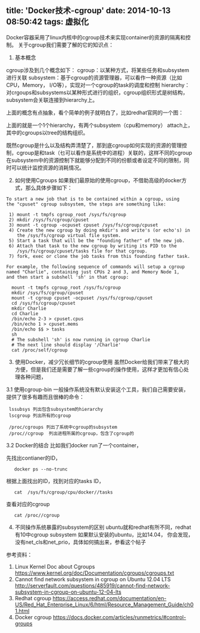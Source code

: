 title: 'Docker技术-cgroup'
date: 2014-10-13 08:50:42
tags: 虚拟化
---

Docker容器采用了linux内核中的cgroup技术来实现container的资源的隔离和控制。
关于cgroup我们需要了解的它的知识点：

1. 基本概念

cgroup涉及到几个概念如下：
cgroup：以某种方式，将某些任务和subsystem进行关联
subsystem：基于cgroup的资源管理器，可以看作一种资源（比如CPU，Memory， I/O等），实现对一个cgroup的task的调度和控制
hierarchy：对crgoups和subsystems以某种形式进行的组织，cgroup组织形式是树结构，subsystem会关联连接到hierarchy上。

上面的概念有点抽象，看个简单的例子就明白了，比如redhat官网的一个图：

上面的就是一个1个hierarchy，有两个subsystem（cpu和memory） attach上，其中的cgroups以tree的结构组织。

既然cgroup是什么以及结构弄清楚了，那到底cgroup如何实现的资源的管理控制，cgroup是和task（乜可以看作是系统中的进程）关联的，这样不同的cgroup在subsystem中的资源控制下就能够分配到不同的份额或者设定不同的限制，同时可以统计监控资源的消耗情况。

2. 如何使用Cgroups
  如果我们最原始的使用cgroup，不借助高级的docker方式，那么具体步骤如下：

```
To start a new job that is to be contained within a cgroup, using
the "cpuset" cgroup subsystem, the steps are something like:

 1) mount -t tmpfs cgroup_root /sys/fs/cgroup
 2) mkdir /sys/fs/cgroup/cpuset
 3) mount -t cgroup -ocpuset cpuset /sys/fs/cgroup/cpuset
 4) Create the new cgroup by doing mkdir's and write's (or echo's) in
    the /sys/fs/cgroup virtual file system.
 5) Start a task that will be the "founding father" of the new job.
 6) Attach that task to the new cgroup by writing its PID to the
    /sys/fs/cgroup/cpuset/tasks file for that cgroup.
 7) fork, exec or clone the job tasks from this founding father task.

For example, the following sequence of commands will setup a cgroup
named "Charlie", containing just CPUs 2 and 3, and Memory Node 1,
and then start a subshell 'sh' in that cgroup:

  mount -t tmpfs cgroup_root /sys/fs/cgroup
  mkdir /sys/fs/cgroup/cpuset
  mount -t cgroup cpuset -ocpuset /sys/fs/cgroup/cpuset
  cd /sys/fs/cgroup/cpuset
  mkdir Charlie
  cd Charlie
  /bin/echo 2-3 > cpuset.cpus
  /bin/echo 1 > cpuset.mems
  /bin/echo $$ > tasks
  sh
  # The subshell 'sh' is now running in cgroup Charlie
  # The next line should display '/Charlie'
  cat /proc/self/cgroup
```

3. 使用Docker，减少冗长细节的cgroup使用
  虽然Docker给我们带来了极大的方便，但是我们还是需要了解一些cgroup的操作使用，这样才更加有信心处理各种问题，

3.1 使用cgroup-bin
 一般操作系统没有默认安装这个工具，我们自己需要安装，提供了很多有趣而且很棒的命令：

```
 lssubsys 列出包含subsystem的hierarchy
 lscgroup 列出所有的cgroup

 /proc/cgroups 列出了系统中cgroup的subsystem
 /proc//cgroup  列出进程所属的cgroup，包含了cgroup的
```

3.2 Docker的结合
比如我们docker run了一个container，
 
先找出contianer的ID，

```
   docker ps --no-trunc
```

根据上面找出的ID，找到对应的tasks ID，

```
   cat  /sys/fs/cgroup/cpu/docker//tasks
```

查看对应的cgroup

```
   cat /proc//cgroup
```

4. 不同操作系统暴露的subsystem的区别
 ubuntu就和redhat有所不同，redhat有10中cgroup subsystem
 如果默认安装的ubuntu，比如14.04， 你会发现，没有net_cls和net_prio，具体如何搞出来，参看这个帖子

参考资料：

1.  Linux Kernel Doc about Cgroups
   https://www.kernel.org/doc/Documentation/cgroups/cgroups.txt
2. Cannot find network subsystem in cgroup on Ubuntu 12.04 LTS
   http://serverfault.com/questions/485919/cannot-find-network-subsystem-in-cgroup-on-ubuntu-12-04-lts
3. Redhat cgroup 
    https://access.redhat.com/documentation/en-US/Red_Hat_Enterprise_Linux/6/html/Resource_Management_Guide/ch01.html
4. Docker cgroup
    https://docs.docker.com/articles/runmetrics/#control-groups
